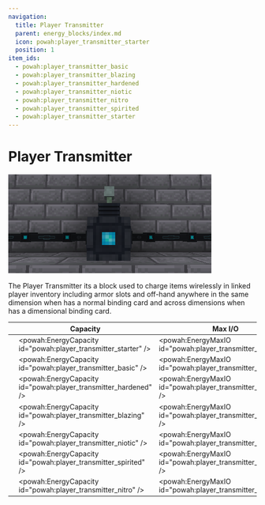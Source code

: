 ```yaml
---
navigation:
  title: Player Transmitter
  parent: energy_blocks/index.md
  icon: powah:player_transmitter_starter
  position: 1
item_ids:
  - powah:player_transmitter_basic
  - powah:player_transmitter_blazing
  - powah:player_transmitter_hardened
  - powah:player_transmitter_niotic
  - powah:player_transmitter_nitro
  - powah:player_transmitter_spirited
  - powah:player_transmitter_starter
---
```


# Player Transmitter

![](./player_transmitter.png)

The Player Transmitter its a block used to charge items wirelessly in linked player inventory including armor slots and off-hand anywhere in the same dimension when has a normal binding card and across dimensions when has a dimensional binding card. 

|                                                     | Capacity                                                        | Max I/O                                                      |
| --------------------------------------------------- | --------------------------------------------------------------- | ------------------------------------------------------------ |
| <ItemLink id="powah:player_transmitter_starter" />  | <powah:EnergyCapacity id="powah:player_transmitter_starter" />  | <powah:EnergyMaxIO id="powah:player_transmitter_starter" />  |
| <ItemLink id="powah:player_transmitter_basic" />    | <powah:EnergyCapacity id="powah:player_transmitter_basic" />    | <powah:EnergyMaxIO id="powah:player_transmitter_basic" />    |
| <ItemLink id="powah:player_transmitter_hardened" /> | <powah:EnergyCapacity id="powah:player_transmitter_hardened" /> | <powah:EnergyMaxIO id="powah:player_transmitter_hardened" /> |
| <ItemLink id="powah:player_transmitter_blazing" />  | <powah:EnergyCapacity id="powah:player_transmitter_blazing" />  | <powah:EnergyMaxIO id="powah:player_transmitter_blazing" />  |
| <ItemLink id="powah:player_transmitter_niotic" />   | <powah:EnergyCapacity id="powah:player_transmitter_niotic" />   | <powah:EnergyMaxIO id="powah:player_transmitter_niotic" />   |
| <ItemLink id="powah:player_transmitter_spirited" /> | <powah:EnergyCapacity id="powah:player_transmitter_spirited" /> | <powah:EnergyMaxIO id="powah:player_transmitter_spirited" /> |
| <ItemLink id="powah:player_transmitter_nitro" />    | <powah:EnergyCapacity id="powah:player_transmitter_nitro" />    | <powah:EnergyMaxIO id="powah:player_transmitter_nitro" />    |

<Row>
<RecipesFor id="powah:player_transmitter_starter" />
<RecipesFor id="powah:player_transmitter_basic" />
<RecipesFor id="powah:player_transmitter_hardened" />
<RecipesFor id="powah:player_transmitter_blazing" />
<RecipesFor id="powah:player_transmitter_niotic" />
<RecipesFor id="powah:player_transmitter_spirited" />
<RecipesFor id="powah:player_transmitter_nitro" />
</Row>
